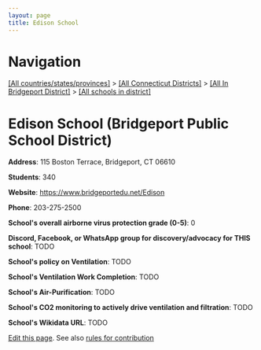 ```yaml
---
layout: page
title: Edison School
---
```

# Navigation

[[All countries/states/provinces]](../../../..) > [[All Connecticut Districts]](../../..) > [[All In Bridgeport District]](../..) > [[All schools in district]](..)

# Edison School (Bridgeport Public School District)

**Address**: 115 Boston Terrace, Bridgeport, CT 06610

**Students**: 340

**Website**: <https://www.bridgeportedu.net/Edison>

**Phone**: 203-275-2500

**School's overall airborne virus protection grade (0-5)**: 0

**Discord, Facebook, or WhatsApp group for discovery/advocacy for THIS school**: TODO

**School's policy on Ventilation**: TODO

**School's Ventilation Work Completion**: TODO

**School's Air-Purification**: TODO

**School's CO2 monitoring to actively drive ventilation and filtration**: TODO

**School's Wikidata URL**: TODO


[Edit this page](https://github.com/ventilate-schools/CT/edit/main/./Bridgeport/Bridgeport_Public_School_District/Edison_School.md). See also [rules for contribution](../../../contribution-rules/)
